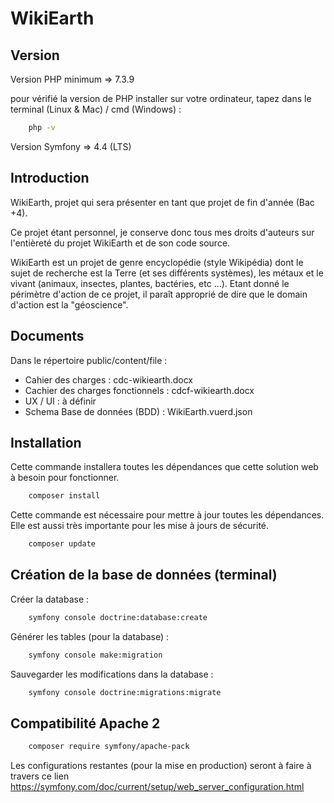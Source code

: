﻿# WikiEarth

## Version

Version PHP minimum => 7.3.9

pour vérifié la version de PHP installer sur votre ordinateur, tapez dans le terminal (Linux & Mac) / cmd (Windows) : 

```bash 
    php -v
```

Version Symfony => 4.4 (LTS)

## Introduction

WikiEarth, projet qui sera présenter en tant que projet de fin d'année (Bac +4).

Ce projet étant personnel, je conserve donc tous mes droits d'auteurs sur l'entièreté du projet WikiEarth et de son code source.

WikiEarth est un projet de genre encyclopédie (style Wikipédia) dont le sujet de recherche est la Terre (et ses différents systèmes), les métaux et le vivant (animaux, insectes, plantes, bactéries, etc ...). Etant donné le périmètre d'action de ce projet, il paraît approprié de dire que le domain d'action est la "géoscience".

## Documents

Dans le répertoire public/content/file :
- Cahier des charges : cdc-wikiearth.docx
- Cachier des charges fonctionnels : cdcf-wikiearth.docx
- UX / UI : à définir
- Schema Base de données (BDD) : WikiEarth.vuerd.json

## Installation

Cette commande installera toutes les dépendances que cette solution web à besoin pour fonctionner.

```bash
    composer install
```

Cette commande est nécessaire pour mettre à jour toutes les dépendances. Elle est aussi très importante pour les mise à jours de sécurité.

```bash
    composer update
```

## Création de la base de données (terminal)

Créer la database :
```bash
    symfony console doctrine:database:create
```

Générer les tables (pour la database) :
```bash
    symfony console make:migration
```

Sauvegarder les modifications dans la database :
```bash
    symfony console doctrine:migrations:migrate
```

## Compatibilité Apache 2

```bash
    composer require symfony/apache-pack 
```

Les configurations restantes (pour la mise en production) seront à faire à travers ce lien https://symfony.com/doc/current/setup/web_server_configuration.html
